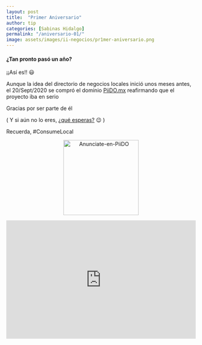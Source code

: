 ```yaml
---
layout: post
title:  "Primer Aniversario"
author: tip
categories: [Sabinas Hidalgo]
permalink: "/aniversario-01/"
image: assets/images/ii-negocios/pr1mer-aniversario.png
---
```


#### ¿Tan pronto pasó un año?

¡¡Así es!! 😃

Aunque la idea del directorio de negocios locales inició unos meses antes, el 20/Sept/2020 se compró el dominio [PiiDO.mx][ii] reafirmando que el proyecto iba en serio

Gracias por ser parte de él 

( Y si aún no lo eres, <a href="{{site.baseurl}}/anunciate" class="btn btn-dark text-white px-1 btn-md">¿qué esperas?</a> 😉 )

Recuerda, #ConsumeLocal


[ii]: http://www.piido.mx/


<!-- ===== 2da IMAGEN ===== --> 
<center>
    <img src="{{ site.baseurl }}/assets/images/ii/un-concepto-de.png" alt="Anunciate-en-PiiDO" style="height: 200px;"/>
</center>



<p><iframe style="width:100%;" height="315" src="https://www.youtube.com/embed/Cniqsc9QfDo?rel=0&amp;showinfo=0" frameborder="0" allowfullscreen></iframe></p>


